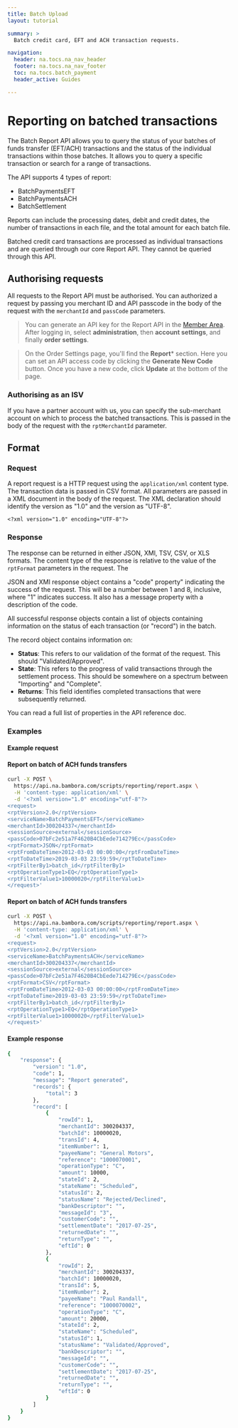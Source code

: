 ```yaml
---
title: Batch Upload
layout: tutorial

summary: >
  Batch credit card, EFT and ACH transaction requests.

navigation:
  header: na.tocs.na_nav_header
  footer: na.tocs.na_nav_footer
  toc: na.tocs.batch_payment
  header_active: Guides

---
```


# Reporting on batched transactions

The Batch Report API allows you to query the status of your batches of funds transfer (EFT/ACH) transactions and the status of the individual transactions within those batches. It allows you to query a specific transaction or search for a range of transactions.

The API supports 4 types of report:

- BatchPaymentsEFT
- BatchPaymentsACH
- BatchSettlement

Reports can include the processing dates, debit and credit dates, the number of transactions in each file, and the total amount for each batch file.

Batched credit card transactions are processed as individual transactions and are queried through our core Report API. They cannot be queried through this API.

## Authorising requests

All requests to the Report API must be authorised. You can authorized a request by passing you merchant ID and API passcode in the body of the request with the `merchantId` and `passCode` parameters.

> You can generate an API key for the Report API in the [Member Area](https://web.na.bambora.com/). After logging in, select **administration**,  then **account settings**, and finally **order settings**.

> On the Order Settings page, you'll find the **Report*** section. Here you can set an API access code by clicking the **Generate New Code** button. Once you have a new code, click **Update** at the bottom of the page.

### Authorising as an ISV

If you have a partner account with us, you can specify the sub-merchant account on which to process the batched transactions. This is passed in the body of the request with the `rptMerchantId` parameter.

## Format

### Request

A report request is a HTTP request using the `application/xml` content type. The transaction data is passed in CSV format. All parameters are passed in a XML document in the body of the request. The XML declaration should identify the version as "1.0" and the version as "UTF-8".

```
<?xml version="1.0" encoding="UTF-8"?>
```

### Response

The response can be returned in either JSON, XMl, TSV, CSV, or XLS formats. The content type of the response is relative to the value of the `rptFormat` parameters in the request. The

JSON and XMl response object contains a "code" property" indicating the success of the request. This will be a number between 1 and 8, inclusive, where "1" indicates success. It also has a message property with a description of the code.

All successful response objects contain a list of objects containing information on the status of each transaction (or "record") in the batch.

The record object contains information on:

- **Status**: This refers to our validation of the format of the request. This should "Validated/Approved".
- **State**: This refers to the progress of valid transactions through the settlement process. This should be somewhere on a spectrum between "Importing" and "Complete".
- **Returns**: This field identifies completed transactions that were subsequently returned.

You can read a full list of properties in the API reference doc.

### Examples

#### Example request

#### Report on batch of ACH funds transfers
```bash
curl -X POST \
  https://api.na.bambora.com/scripts/reporting/report.aspx \
  -H 'content-type: application/xml' \
  -d '<?xml version="1.0" encoding="utf-8"?>
<request>
<rptVersion>2.0</rptVersion>
<serviceName>BatchPaymentsEFT</serviceName>
<merchantId>300204337</merchantId>
<sessionSource>external</sessionSource>
<passCode>07bFc2e51a7F4620B4CbEede714279Ec</passCode>
<rptFormat>JSON</rptFormat>
<rptFromDateTime>2012-03-03 00:00:00</rptFromDateTime>
<rptToDateTime>2019-03-03 23:59:59</rptToDateTime>
<rptFilterBy1>batch_id</rptFilterBy1>
<rptOperationType1>EQ</rptOperationType1>
<rptFilterValue1>10000020</rptFilterValue1>
</request>'
```

#### Report on batch of ACH funds transfers
```bash
curl -X POST \
  https://api.na.bambora.com/scripts/reporting/report.aspx \
  -H 'content-type: application/xml' \
  -d '<?xml version="1.0" encoding="utf-8"?>
<request>
<rptVersion>2.0</rptVersion>
<serviceName>BatchPaymentsACH</serviceName>
<merchantId>300204337</merchantId>
<sessionSource>external</sessionSource>
<passCode>07bFc2e51a7F4620B4CbEede714279Ec</passCode>
<rptFormat>CSV</rptFormat>
<rptFromDateTime>2012-03-03 00:00:00</rptFromDateTime>
<rptToDateTime>2019-03-03 23:59:59</rptToDateTime>
<rptFilterBy1>batch_id</rptFilterBy1>
<rptOperationType1>EQ</rptOperationType1>
<rptFilterValue1>10000020</rptFilterValue1>
</request>'
```

#### Example response

```bash
{
    "response": {
        "version": "1.0",
        "code": 1,
        "message": "Report generated",
        "records": {
            "total": 3
        },
        "record": [
            {
                "rowId": 1,
                "merchantId": 300204337,
                "batchId": 10000020,
                "transId": 4,
                "itemNumber": 1,
                "payeeName": "General Motors",
                "reference": "1000070001",
                "operationType": "C",
                "amount": 10000,
                "stateId": 2,
                "stateName": "Scheduled",
                "statusId": 2,
                "statusName": "Rejected/Declined",
                "bankDescriptor": "",
                "messageId": "3",
                "customerCode": "",
                "settlementDate": "2017-07-25",
                "returnedDate": "",
                "returnType": "",
                "eftId": 0
            },
            {
                "rowId": 2,
                "merchantId": 300204337,
                "batchId": 10000020,
                "transId": 5,
                "itemNumber": 2,
                "payeeName": "Paul Randall",
                "reference": "1000070002",
                "operationType": "C",
                "amount": 20000,
                "stateId": 2,
                "stateName": "Scheduled",
                "statusId": 1,
                "statusName": "Validated/Approved",
                "bankDescriptor": "",
                "messageId": "",
                "customerCode": "",
                "settlementDate": "2017-07-25",
                "returnedDate": "",
                "returnType": "",
                "eftId": 0
            }
        ]
    }
}
```
